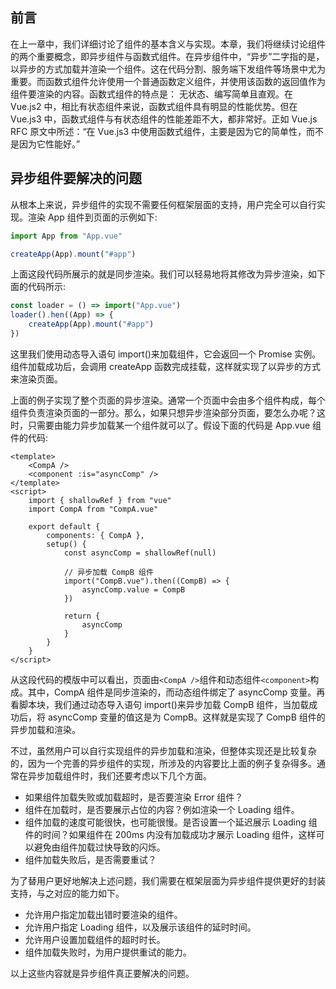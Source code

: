 ## 前言

在上一章中，我们详细讨论了组件的基本含义与实现。本章，我们将继续讨论组件的两个重要概念，即异步组件与函数式组件。在异步组件中，“异步”二字指的是，以异步的方式加载并渲染一个组件。这在代码分割、服务端下发组件等场景中尤为重要。而函数式组件允许使用一个普通函数定义组件，并使用该函数的返回值作为组件要渲染的内容。函数式组件的特点是： 无状态、编写简单且直观。在 Vue.js2 中，相比有状态组件来说，函数式组件具有明显的性能优势。但在 Vue.js3 中，函数式组件与有状态组件的性能差距不大，都非常好。正如 Vue.js RFC 原文中所述：“在 Vue.js3 中使用函数式组件，主要是因为它的简单性，而不是因为它性能好。”

## 异步组件要解决的问题

从根本上来说，异步组件的实现不需要任何框架层面的支持，用户完全可以自行实现。渲染 App 组件到页面的示例如下:

```js
import App from "App.vue"

createApp(App).mount("#app")
```

上面这段代码所展示的就是同步渲染。我们可以轻易地将其修改为异步渲染，如下面的代码所示:

```js
const loader = () => import("App.vue")
loader().hen((App) => {
	createApp(App).mount("#app")
})
```

这里我们使用动态导入语句 import()来加载组件，它会返回一个 Promise 实例。组件加载成功后，会调用 createApp 函数完成挂载，这样就实现了以异步的方式来渲染页面。

上面的例子实现了整个页面的异步渲染。通常一个页面中会由多个组件构成，每个组件负责渲染页面的一部分。那么，如果只想异步渲染部分页面，要怎么办呢？这时，只需要由能力异步加载某一个组件就可以了。假设下面的代码是 App.vue 组件的代码:

```vue
<template>
	<CompA />
	<component :is="asyncComp" />
</template>
<script>
	import { shallowRef } from "vue"
	import CompA from "CompA.vue"

	export default {
		components: { CompA },
		setup() {
			const asyncComp = shallowRef(null)

			// 异步加载 CompB 组件
			import("CompB.vue").then((CompB) => {
				asyncComp.value = CompB
			})

			return {
				asyncComp
			}
		}
	}
</script>
```

从这段代码的模版中可以看出，页面由`<CompA />`组件和动态组件`<component>`构成。其中，CompA 组件是同步渲染的，而动态组件绑定了 asyncComp 变量。再看脚本块，我们通过动态导入语句 import()来异步加载 CompB 组件，当加载成功后，将 asyncComp 变量的值这是为 CompB。这样就是实现了 CompB 组件的异步加载和渲染。

不过，虽然用户可以自行实现组件的异步加载和渲染，但整体实现还是比较复杂的，因为一个完善的异步组件的实现，所涉及的内容要比上面的例子复杂得多。通常在异步加载组件时，我们还要考虑以下几个方面。

- 如果组件加载失败或加载超时，是否要渲染 Error 组件？
- 组件在加载时，是否要展示占位的内容？例如渲染一个 Loading 组件。
- 组件加载的速度可能很快，也可能很慢。是否设置一个延迟展示 Loading 组件的时间？如果组件在 200ms 内没有加载成功才展示 Loading 组件，这样可以避免由组件加载过快导致的闪烁。
- 组件加载失败后，是否需要重试？

为了替用户更好地解决上述问题，我们需要在框架层面为异步组件提供更好的封装支持，与之对应的能力如下。

- 允许用户指定加载出错时要渲染的组件。
- 允许用户指定 Loading 组件，以及展示该组件的延时时间。
- 允许用户设置加载组件的超时时长。
- 组件加载失败时，为用户提供重试的能力。

以上这些内容就是异步组件真正要解决的问题。
